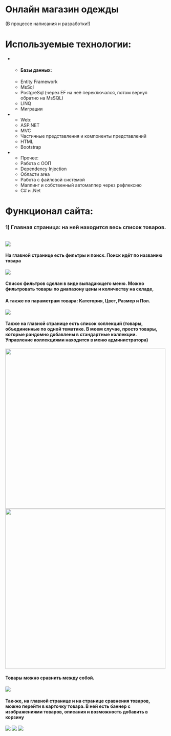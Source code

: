 <h1>Онлайн магазин одежды</h1>

(В процессе написания и разработки!)

<h1>Используемые технологии:</h1>
<ul>
  <li>
    <ul>
       <li><h4>Базы данных:</h4></li>
      <li>Entity Framework</li>
      <li>MsSql</li>
      <li>PostgreSql (через EF на неё переключался, потом вернул обратно на MsSQL)</li>
      <li>LINQ</li>
      <li>Миграции</li>
    </ul>
  </li>
  <li>
    <ul>
      <li>Web:</li>
      <li>ASP.NET</li>
      <li>MVC</li>
      <li>Частичные представления и компоненты представлений</li>
      <li>HTML</li>
      <li>Bootstrap</li>
    </ul>
  </li>
  <li>
    <ul>
      <li>Прочее:</li>
      <li>Работа с ООП</li>
      <li>Dependency Injection</li>
      <li>Области area</li>
      <li>Работа с файловой системой</li>
      <li>Маппинг и собственный автомаппер через рефлексию</li>
      <li>C# и .Net</li>
    </ul>
  </li>
</ul>
<h1>Функционал сайта:</h1>
<h3>1) Главная страница: на ней находится весь список товаров. </h5><br/>
<img src="https://github.com/user-attachments/assets/2cf88a1f-0ed9-4ef4-9a91-2dc06146f27c" />
<h4>На главной странице есть фильтры и поиск. Поиск идёт по названию товара</h2>
<img src="https://github.com/user-attachments/assets/7a2aee20-d3c3-4e69-bd8f-c112ba1e9263" />
<h4>Список фильтров сделан в виде выпадающего меню. Можно фильтровать товары по диапазону цены и количеству на складе,
<h4>А также по параметрам товара: Категория, Цвет, Размер и Пол.</h4>
<img src="https://github.com/user-attachments/assets/76f7fb35-d8fa-47a4-9d6f-9d1433a3e3ac" />
<h4>Также на главной странице есть список коллекций (товары, объединенные по одной тематике. В моем случае, просто товары, которые рандомно добавлены в стандартные коллекции.<br /> Управление коллекциями находится в меню администратора)</h4>
<div>
  <img width="500" src="https://github.com/user-attachments/assets/4c607739-124d-4c76-bc33-16c1fe53790e" />
  <img width="500" src="https://github.com/user-attachments/assets/e93b729a-8396-4a93-a3d8-d1d18e53f7d6"
</div>
<h4>Товары можно сравнить между собой.</h4>
<img src="https://github.com/user-attachments/assets/f5f6e18a-17f4-4a00-8f3a-f9dd2bf5968c">
<h4>Так-же, на главной странице и на странице сравнения товаров, можно перейти в карточку товара. В ней есть баннер с изображениями товаров, описания и возможность добавить в корзину</h4>
  <img src="https://github.com/user-attachments/assets/5ee3143e-a3ec-4989-9d81-dac01df7bb7c">
  <img src="https://github.com/user-attachments/assets/58190c67-4800-4352-91e3-e17f833e728a">
  <img src="https://github.com/user-attachments/assets/1a818d9a-89b1-422d-a257-d5a47539672f">

<h4></h4>
<h4></h4>
<h4></h4>
<h4></h4>
